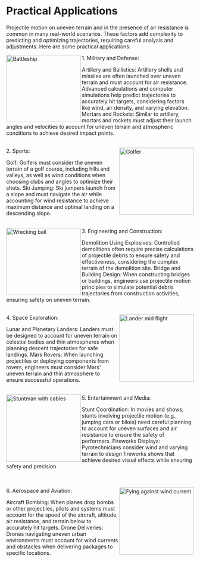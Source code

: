 # Practical Applications

Projectile motion on uneven terrain and in the presence of air resistance is common in many real-world scenarios. These factors add complexity to predicting and optimizing trajectories, requiring careful analysis and adjustments. Here are some practical applications:

<img align="left" src="https://mg-2025p03.github.io/physics/_pics/BShip1.jpg" alt="Battleship" width="200px" height="180px">
1. Military and Defense:

Artillery and Ballistics: Artillery shells and missiles are often launched over uneven terrain and must account for air resistance. Advanced calculations and computer simulations help predict trajectories to accurately hit targets, considering factors like wind, air density, and varying elevation.
Mortars and Rockets: Similar to artillery, mortars and rockets must adjust their launch angles and velocities to account for uneven terrain and atmospheric conditions to achieve desired impact points.

<br/>
<img align="right" src="https://mg-2025p03.github.io/physics/_pics/Golfer1.jpg" alt="Golfer" width="200px" height="180px">
2. Sports:

Golf: Golfers must consider the uneven terrain of a golf course, including hills and valleys, as well as wind conditions when choosing clubs and angles to optimize their shots.
Ski Jumping: Ski jumpers launch from a slope and must navigate the air while accounting for wind resistance to achieve maximum distance and optimal landing on a descending slope.

<br/>
<img align="left" src="https://mg-2025p03.github.io/physics/_pics/WreckBall1.jpg" alt="Wrecking ball" width="200px" height="180px">
3. Engineering and Construction:

Demolition Using Explosives: Controlled demolitions often require precise calculations of projectile debris to ensure safety and effectiveness, considering the complex terrain of the demolition site.
Bridge and Building Design: When constructing bridges or buildings, engineers use projectile motion principles to simulate potential debris trajectories from construction activities, ensuring safety on uneven terrain.

<br/>
<img align="right" src="https://mg-2025p03.github.io/physics/_pics/Lander1.jpg" alt="Lander mid flight" width="200px" height="180px">
4. Space Exploration:

Lunar and Planetary Landers: Landers must be designed to account for uneven terrain on celestial bodies and thin atmospheres when planning descent trajectories for safe landings.
Mars Rovers: When launching projectiles or deploying components from rovers, engineers must consider Mars' uneven terrain and thin atmosphere to ensure successful operations.

<br/>
<img align="left" src="https://mg-2025p03.github.io/physics/_pics/Stunt.jpg" alt="Stuntman with cables" width="200px" height="180px">
5. Entertainment and Media:

Stunt Coordination: In movies and shows, stunts involving projectile motion (e.g., jumping cars or bikes) need careful planning to account for uneven surfaces and air resistance to ensure the safety of performers.
Fireworks Displays: Pyrotechnicians consider wind and varying terrain to design fireworks shows that achieve desired visual effects while ensuring safety and precision.

<br/><br/>
<img align="right" src="https://mg-2025p03.github.io/physics/_pics/Drone1.jpg" alt="Fying against wind current" width="200px" height="180px">
6. Aerospace and Aviation:

Aircraft Bombing: When planes drop bombs or other projectiles, pilots and systems must account for the speed of the aircraft, altitude, air resistance, and terrain below to accurately hit targets.
Drone Deliveries: Drones navigating uneven urban environments must account for wind currents and obstacles when delivering packages to specific locations.
